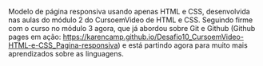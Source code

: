 Modelo de página responsiva usando apenas HTML e CSS, desenvolvida nas aulas do módulo 2 do CursoemVideo de HTML e CSS. Seguindo firme com o curso no módulo 3 agora, que já abordou sobre Git e Github (Github pages em ação: https://karencamp.github.io/Desafio10_CursoemVideo-HTML-e-CSS_Pagina-responsiva) e está partindo agora para muito mais aprendizados sobre as linguagens.
